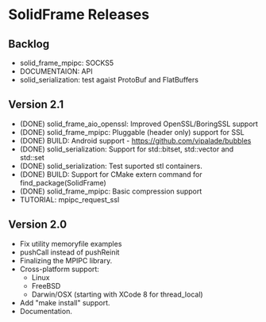 # SolidFrame Releases

## Backlog

* solid_frame_mpipc: SOCKS5
* DOCUMENTAION: API
* solid_serialization: test agaist ProtoBuf and FlatBuffers

## Version 2.1
* (DONE) solid_frame_aio_openssl: Improved OpenSSL/BoringSSL support
* (DONE) solid_frame_mpipc: Pluggable (header only) support for SSL
* (DONE) BUILD: Android support - https://github.com/vipalade/bubbles
* (DONE) solid_serialization: Support for std::bitset, std::vector<bool> and std::set
* (DONE) solid_serialization: Test suported stl containers.
* (DONE) BUILD: Support for CMake extern command for find_package(SolidFrame)
* (DONE) solid_frame_mpipc: Basic compression support
* TUTORIAL: mpipc_request_ssl


## Version 2.0
* Fix utility memoryfile examples
* pushCall instead of pushReinit
* Finalizing the MPIPC library.
* Cross-platform support:
	* Linux
	* FreeBSD
	* Darwin/OSX (starting with XCode 8 for thread_local)
* Add "make install" support.
* Documentation.


